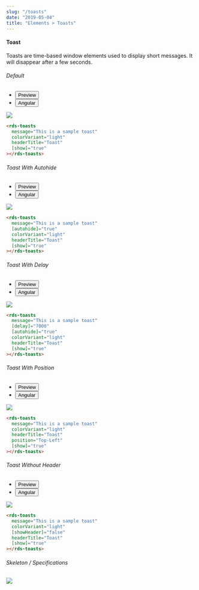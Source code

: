 ```yaml
---
slug: "/toasts"
date: "2019-05-04"
title: "Elements > Toasts"
---
```


<!-- CSS only -->
<link href="https://cdn.jsdelivr.net/npm/bootstrap@5.1.3/dist/css/bootstrap.min.css" rel="stylesheet" integrity="sha384-1BmE4kWBq78iYhFldvKuhfTAU6auU8tT94WrHftjDbrCEXSU1oBoqyl2QvZ6jIW3" crossorigin="anonymous">
<link rel="stylesheet" href="../../../../../../../raaghu/src/assets/css/style-elements.css">
<link rel="stylesheet" href="../../../../../../../raaghu/src/assets/css/main.css">

#### Toast

<p class="checkbox-def">Toasts are time-based window elements used to display short messages. It will disappear after a few seconds.</p>


<section class="py-4">
    <h6>Default</h6>
    <div class="py-3">
      <div class="cust-tabs">
        <ul class="nav nav-tabs" id="myTab" role="tablist">
          <li class="nav-item" role="presentation">
            <button class="nav-link active" id="PreviewPosition-tab" data-bs-toggle="tab" data-bs-target="#PreviewPosition" type="button" role="tab" aria-controls="PreviewPosition" aria-selected="true">Preview </button>
          </li>
          <li class="nav-item" role="presentation">
            <button class="nav-link" id="AngularPosition-tab" data-bs-toggle="tab" data-bs-target="#AngularPosition" type="button" role="tab" aria-controls="AngularPosition" aria-selected="false"><i class="bi bi-code-slash" style="font-size:1.0rem"></i>Angular</button>
          </li>
        </ul>
      </div>
      <div class="tab-content card border" id="myTabContent">
        <div class="tab-pane fade show active" id="PreviewPosition" role="tabpanel" aria-labelledby="PreviewPosition-tab">
          <div class="contents p-5">
             <div class="row">
                <div class="col-md-12">
                  <img src="images/toast.png" class="img-fluid">
                </div>                 
              </div>
            </div>
        </div>
        <div class="tab-pane fade show" id="AngularPosition" role="tabpanel" aria-labelledby="AngularPosition-tab">
          <div class="contents bg-code">
<div class="row  m-0 p-4">

```html
<rds-toasts
  message="This is a sample toast"
  colorVariant="light"
  headerTitle="Toast"
  [show]="true"
></rds-toasts>
```

</div>
          </div>
        </div>
      </div>
    </div>
  </section>

  <section class="py-4">
    <h6>Toast With Autohide</h6>
    <div class="py-3">
      <div class="cust-tabs">
        <ul class="nav nav-tabs" id="myTab" role="tablist">
          <li class="nav-item" role="presentation">
            <button class="nav-link active" id="PreviewToast-tab" data-bs-toggle="tab" data-bs-target="#PreviewToast" type="button" role="tab" aria-controls="PreviewToast" aria-selected="true">Preview </button>
          </li>
          <li class="nav-item" role="presentation">
            <button class="nav-link" id="AngularToast-tab" data-bs-toggle="tab" data-bs-target="#AngularToast" type="button" role="tab" aria-controls="AngularToast" aria-selected="false"><i class="bi bi-code-slash" style="font-size:1.0rem"></i>Angular</button>
          </li>
        </ul>
      </div>
      <div class="tab-content card border" id="myTabContent">
        <div class="tab-pane fade show active" id="PreviewToast" role="tabpanel" aria-labelledby="PreviewToast-tab">
          <div class="contents p-5">
              <div class="row">
                 <div class="col-md-12">
                     <img src="images/toast.png" class="img-fluid">
                 </div>                
                </div>
             </div>
        </div>
        <div class="tab-pane fade show" id="AngularToast" role="tabpanel" aria-labelledby="AngularToast-tab">
          <div class="contents bg-code">
<div class="row  m-0 p-4">

```html
<rds-toasts
  message="This is a sample toast"
  [autohide]="true"
  colorVariant="light"
  headerTitle="Toast"
  [show]="true"
></rds-toasts>
```

</div>
          </div>
        </div>
      </div>
    </div>
  </section>


  <section class="py-4">
    <h6>Toast With Delay</h6>
    <div class="py-3">
      <div class="cust-tabs">
        <ul class="nav nav-tabs" id="myTab" role="tablist">
          <li class="nav-item" role="presentation">
            <button class="nav-link active" id="PreviewAction2-tab" data-bs-toggle="tab" data-bs-target="#PreviewAction2" type="button" role="tab" aria-controls="PreviewAction2" aria-selected="true">Preview </button>
          </li>
          <li class="nav-item" role="presentation">
            <button class="nav-link" id="AngularAction2-tab" data-bs-toggle="tab" data-bs-target="#AngularAction2" type="button" role="tab" aria-controls="AngularAction2" aria-selected="false"><i class="bi bi-code-slash" style="font-size:1.0rem"></i>Angular</button>
          </li>
        </ul>
      </div>
      <div class="tab-content card border" id="myTabContent">
        <div class="tab-pane fade show active" id="PreviewAction2" role="tabpanel" aria-labelledby="PreviewAction2-tab">
          <div class="contents bg-light p-5">
            <div class="row">
             <img src="images/toast.png" class="img-fluid">
               </div>
           </div>
        </div>
        <div class="tab-pane fade show" id="AngularAction2" role="tabpanel" aria-labelledby="AngularAction2-tab">
          <div class="contents bg-code">
<div class="row  m-0 p-4">

```html
<rds-toasts
  message="This is a sample toast"
  [delay]="7000"
  [autohide]="true"
  colorVariant="light"
  headerTitle="Toast"
  [show]="true"
></rds-toasts>
```

</div>
          </div>
        </div>
      </div>
    </div>
  </section>

 <section class="py-4">
    <h6>Toast With Position</h6>
    <div class="py-3">
      <div class="cust-tabs">
        <ul class="nav nav-tabs" id="myTab" role="tablist">
          <li class="nav-item" role="presentation">
            <button class="nav-link active" id="PreviewAction3-tab" data-bs-toggle="tab" data-bs-target="#PreviewAction3" type="button" role="tab" aria-controls="PreviewAction3" aria-selected="true">Preview </button>
          </li>
          <li class="nav-item" role="presentation">
            <button class="nav-link" id="AngularAction3-tab" data-bs-toggle="tab" data-bs-target="#AngularAction3" type="button" role="tab" aria-controls="AngularAction3" aria-selected="false"><i class="bi bi-code-slash" style="font-size:1.0rem"></i>Angular</button>
          </li>
        </ul>
      </div>
      <div class="tab-content card border" id="myTabContent">
        <div class="tab-pane fade show active" id="PreviewAction3" role="tabpanel" aria-labelledby="PreviewAction3-tab">
          <div class="contents bg-light p-5">
            <div class="row">
             <img src="images/toast.png" class="w-50">
               </div>
           </div>
        </div>
        <div class="tab-pane fade show" id="AngularAction3" role="tabpanel" aria-labelledby="AngularAction3-tab">
          <div class="contents bg-code">
<div class="row  m-0 p-4">

```html
<rds-toasts
  message="This is a sample toast"
  colorVariant="light"
  headerTitle="Toast"
  position="Top-Left"
  [show]="true"
></rds-toasts>
```

</div>
          </div>
        </div>
      </div>
    </div>
  </section>

 <section class="py-4">
    <h6>Toast Without Header</h6>
    <div class="py-3">
      <div class="cust-tabs">
        <ul class="nav nav-tabs" id="myTab" role="tablist">
          <li class="nav-item" role="presentation">
            <button class="nav-link active" id="PreviewAction4-tab" data-bs-toggle="tab" data-bs-target="#PreviewAction4" type="button" role="tab" aria-controls="PreviewAction4" aria-selected="true">Preview </button>
          </li>
          <li class="nav-item" role="presentation">
            <button class="nav-link" id="AngularAction4-tab" data-bs-toggle="tab" data-bs-target="#AngularAction4" type="button" role="tab" aria-controls="AngularAction4" aria-selected="false"><i class="bi bi-code-slash" style="font-size:1.0rem"></i>Angular</button>
          </li>
        </ul>
      </div>
      <div class="tab-content card border" id="myTabContent">
        <div class="tab-pane fade show active" id="PreviewAction4" role="tabpanel" aria-labelledby="PreviewAction4-tab">
          <div class="contents bg-light p-5">
            <div class="row">
             <img src="images/toast-without-header.png" class="w-50">
               </div>
           </div>
        </div>
        <div class="tab-pane fade show" id="AngularAction4" role="tabpanel" aria-labelledby="AngularAction4-tab">
          <div class="contents bg-code">
<div class="row  m-0 p-4">

```html
<rds-toasts
  message="This is a sample toast"
  colorVariant="light"
  [showHeader]="false"
  headerTitle="Toast"
  [show]="true"
></rds-toasts>
```

</div>
          </div>
        </div>
      </div>
    </div>
  </section>

 <!-- Skeleton / Specifications -->
<section class="py-4">
                        <h6>
                           Skeleton / Specifications
                        </h6>
                        <div class="py-3">
                              <!-- Tab panes -->
                              <div class="card border p-5">
                                 <div class="row">
                                    <div class="col-md-9 col-12">
                                       <img src="/images/skel-toast.png" class="img-fluid">
                                    </div>
                                 </div>
                              </div>
                        </div>
                     </section>



<!-- JavaScript Bundle with Popper -->
<script src="https://cdn.jsdelivr.net/npm/bootstrap@5.1.3/dist/js/bootstrap.bundle.min.js" integrity="sha384-ka7Sk0Gln4gmtz2MlQnikT1wXgYsOg+OMhuP+IlRH9sENBO0LRn5q+8nbTov4+1p" crossorigin="anonymous"></script> 